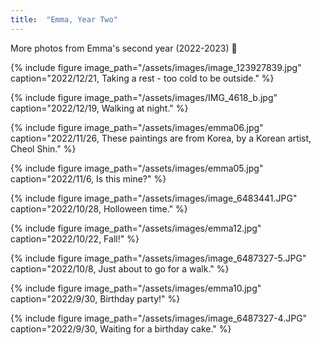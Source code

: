 ```yaml
---
title:  "Emma, Year Two"
---
```


More photos from Emma's second year (2022-2023) :feet:

{% include figure image_path="/assets/images/image_123927839.jpg" caption="2022/12/21, Taking a rest - too cold to be outside." %} 

{% include figure image_path="/assets/images/IMG_4618_b.jpg" caption="2022/12/19, Walking at night." %} 

{% include figure image_path="/assets/images/emma06.jpg" caption="2022/11/26, These paintings are from Korea, by a Korean artist, Cheol Shin." %}

{% include figure image_path="/assets/images/emma05.jpg" caption="2022/11/6, Is this mine?" %}

{% include figure image_path="/assets/images/image_6483441.JPG" caption="2022/10/28, Holloween time." %}

{% include figure image_path="/assets/images/emma12.jpg" caption="2022/10/22, Fall!" %}

{% include figure image_path="/assets/images/image_6487327-5.JPG" caption="2022/10/8, Just about to go for a walk." %}

{% include figure image_path="/assets/images/emma10.jpg" caption="2022/9/30, Birthday party!" %}

{% include figure image_path="/assets/images/image_6487327-4.JPG" caption="2022/9/30, Waiting for a birthday cake." %}